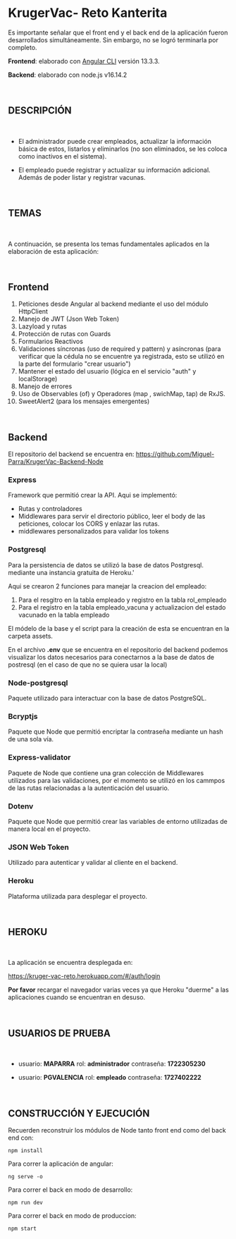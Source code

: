 # **KrugerVac- Reto Kanterita**


Es importante señalar que el front end y el back end de la aplicación fueron desarrollados simultáneamente. Sin embargo, no se logró terminarla por completo.

**Frontend**: elaborado con [Angular CLI](https://github.com/angular/angular-cli) versión 13.3.3.

**Backend**: elaborado con node.js v16.14.2

<br>


## **DESCRIPCIÓN**

<br>

- El administrador puede crear empleados, actualizar la información básica de estos, listarlos y eliminarlos (no son eliminados, se les coloca como inactivos en el sistema).

- El empleado puede registrar y actualizar su información adicional. Además de poder listar y registrar vacunas.

<br>

## **TEMAS** 

<br>

A continuación, se presenta los temas fundamentales aplicados en la elaboración de esta aplicación:

<br>


## **Frontend** 

1. Peticiones desde Angular al backend mediante el uso del módulo HttpClient
2. Manejo de JWT (Json Web Token)
3. Lazyload y rutas
4. Protección de rutas con Guards
5. Formularios Reactivos
6. Validaciones síncronas (uso de required y pattern) y asíncronas (para verificar que la cédula no se encuentre ya registrada, esto se utilizó en la parte del formulario "crear usuario")
7. Mantener el estado del usuario (lógica en el servicio "auth" y localStorage)
8. Manejo de errores 
9. Uso de Observables (of) y Operadores (map , swichMap, tap) de RxJS.
10. SweetAlert2 (para los mensajes emergentes)

<br>


## **Backend** 

El repositorio del backend se encuentra en: https://github.com/Miguel-Parra/KrugerVac-Backend-Node

### **Express**
 Framework que permitió crear la API. Aqui se implementó:
 - Rutas y controladores
 - Middlewares para servir el directorio público, leer el body de las peticiones, colocar los CORS y enlazar las rutas.
 - middlewares personalizados para validar los tokens 

### **Postgresql**

Para la persistencia de datos se utilizó la base de datos Postgresql. mediante una instancia gratuita de Heroku.'

Aqui se crearon 2 funciones para manejar la creacion del empleado: 
1. Para el resgitro en la tabla empleado y registro en la tabla rol_empleado
2. Para el registro en la tabla empleado_vacuna y actualizacion del estado vacunado en la tabla empleado

El módelo de la base y el script para la creación de esta se encuentran en la carpeta assets. 

En el archivo **.env** que se encuentra en el repositorio del backend podemos visualizar los datos necesarios para conectarnos a la base de datos de postresql (en el caso de que no se quiera usar la local)

### **Node-postgresql**

Paquete utilizado para interactuar con la base de datos PostgreSQL.
### **Bcryptjs**
 Paquete que Node que permitió encriptar la contraseña mediante un hash de una sola vía.

### **Express-validator**

 Paquete de Node que contiene una gran colección de Middlewares utilizados para las validaciones, por el momento se utilizó en los cammpos de las rutas relacionadas a la autenticación del usuario. 
### **Dotenv**
 Paquete que Node que permitió crear las variables de entorno utilizadas de manera local en el proyecto. 

### **JSON Web Token**
 Utilizado para autenticar y validar al cliente en el backend.
 
### **Heroku**
 Plataforma utilizada para desplegar el proyecto. 

<br>

## **HEROKU**

<br>

La aplicación se encuentra desplegada en:

https://kruger-vac-reto.herokuapp.com/#/auth/login

**Por favor** recargar el navegador varias veces ya que Heroku "duerme" a las aplicaciones cuando se encuentran en desuso.

<br>

## **USUARIOS DE PRUEBA**

<br>


- usuario: **MAPARRA**  rol: **administrador**   contraseña: **1722305230**

- usuario: **PGVALENCIA**   rol: **empleado**    contraseña: **1727402222**


<br>

## **CONSTRUCCIÓN Y EJECUCIÓN**

Recuerden reconstruir los módulos de Node tanto front end como del back end con:
```
npm install 
```
Para correr la aplicación de angular:
```
ng serve -o
```
Para correr el back en modo de desarrollo:
```
npm run dev
```
Para correr el back en modo de produccion:
```
npm start